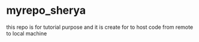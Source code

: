 # myrepo_sherya
this repo is for tutorial purpose and  it is create for to host code from remote to local machine 
